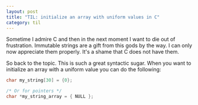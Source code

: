 ```yaml
---
layout: post
title: "TIL: initialize an array with uniform values in C"
category: til
---
```


Sometime I admire C and then in the next moment I want to die out of
frustration. Immutable strings are a gift from this gods by the way. I can only
now appreciate them properly. It's a shame that C does not have them.

So back to the topic. This is such a great syntactic sugar.  When you want to
initialize an array with a uniform value you can do the following:

~~~c
char my_string[30] = {0};

/* Or for pointers */
char *my_string_array = { NULL };
~~~
